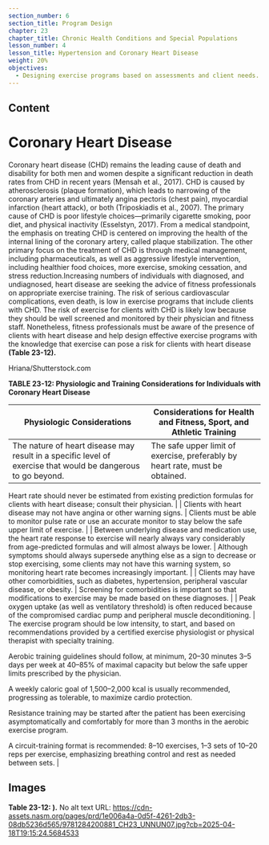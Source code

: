 ```yaml
---
section_number: 6
section_title: Program Design
chapter: 23
chapter_title: Chronic Health Conditions and Special Populations
lesson_number: 4
lesson_title: Hypertension and Coronary Heart Disease
weight: 20%
objectives:
  - Designing exercise programs based on assessments and client needs.
---
```


## Content
# Coronary Heart Disease

Coronary heart disease (CHD) remains the leading cause of death and disability for both men and women despite a significant reduction in death rates from CHD in recent years (Mensah et al., 2017). CHD is caused by atherosclerosis (plaque formation), which leads to narrowing of the coronary arteries and ultimately angina pectoris (chest pain), myocardial infarction (heart attack), or both (Triposkiadis et al., 2007). The primary cause of CHD is poor lifestyle choices—primarily cigarette smoking, poor diet, and physical inactivity (Esselstyn, 2017). From a medical standpoint, the emphasis on treating CHD is centered on improving the health of the internal lining of the coronary artery, called plaque stabilization. The other primary focus on the treatment of CHD is through medical management, including pharmaceuticals, as well as aggressive lifestyle intervention, including healthier food choices, more exercise, smoking cessation, and stress reduction.Increasing numbers of individuals with diagnosed, and undiagnosed, heart disease are seeking the advice of fitness professionals on appropriate exercise training. The risk of serious cardiovascular complications, even death, is low in exercise programs that include clients with CHD. The risk of exercise for clients with CHD is likely low because they should be well screened and monitored by their physician and fitness staff. Nonetheless, fitness professionals must be aware of the presence of clients with heart disease and help design effective exercise programs with the knowledge that exercise can pose a risk for clients with heart disease **(Table 23-12).**

Hriana/Shutterstock.com

**TABLE 23-12: Physiologic and Training Considerations for Individuals with Coronary Heart Disease**

| Physiologic Considerations | Considerations for Health and Fitness, Sport, and Athletic Training |
|---|---|
| The nature of heart disease may result in a specific level of exercise that would be dangerous to go beyond. | The safe upper limit of exercise, preferably by heart rate, must be obtained.

Heart rate should never be estimated from existing prediction formulas for clients with heart disease; consult their physician. |
| Clients with heart disease may not have angina or other warning signs. | Clients must be able to monitor pulse rate or use an accurate monitor to stay below the safe upper limit of exercise. |
| Between underlying disease and medication use, the heart rate response to exercise will nearly always vary considerably from age-predicted formulas and will almost always be lower. | Although symptoms should always supersede anything else as a sign to decrease or stop exercising, some clients may not have this warning system, so monitoring heart rate becomes increasingly important. |
| Clients may have other comorbidities, such as diabetes, hypertension, peripheral vascular disease, or obesity. | Screening for comorbidities is important so that modifications to exercise may be made based on these diagnoses. |
| Peak oxygen uptake (as well as ventilatory threshold) is often reduced because of the compromised cardiac pump and peripheral muscle deconditioning. | The exercise program should be low intensity, to start, and based on recommendations provided by a certified exercise physiologist or physical therapist with specialty training.

Aerobic training guidelines should follow, at minimum, 20–30 minutes 3–5 days per week at 40–85% of maximal capacity but below the safe upper limits prescribed by the physician.

A weekly caloric goal of 1,500–2,000 kcal is usually recommended, progressing as tolerable, to maximize cardio protection.

Resistance training may be started after the patient has been exercising asymptomatically and comfortably for more than 3 months in the aerobic exercise program.

A circuit-training format is recommended: 8–10 exercises, 1–3 sets of 10–20 reps per exercise, emphasizing breathing control and rest as needed between sets. |

## Images

**Table 23-12: ).**
No alt text
URL: https://cdn-assets.nasm.org/pages/prd/1e006a4a-0d5f-4261-2db3-08db5236d565/9781284200881_CH23_UNNUN07.jpg?cb=2025-04-18T19:15:24.5684533